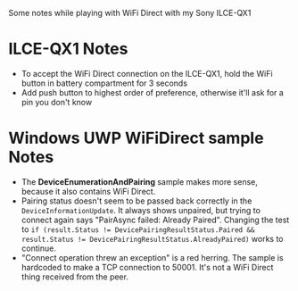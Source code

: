 Some notes while playing with WiFi Direct with my Sony ILCE-QX1

ILCE-QX1 Notes
=====
* To accept the WiFi Direct connection on the ILCE-QX1, hold the WiFi button in battery compartment for 3 seconds
* Add push button to highest order of preference, otherwise it'll ask for a pin you don't know

Windows UWP WiFiDirect sample Notes
=================
* The **DeviceEnumerationAndPairing** sample makes more sense, because it also contains WiFi Direct.
* Pairing status doesn't seem to be passed back correctly in the `DeviceInformationUpdate`. It always shows unpaired, but trying to connect again says "PairAsync failed: Already Paired". Changing the test to `if (result.Status != DevicePairingResultStatus.Paired && result.Status != DevicePairingResultStatus.AlreadyPaired)` works to continue.
* "Connect operation threw an exception" is a red herring. The sample is hardcoded to make a TCP connection to 50001. It's not a WiFi Direct thing received from the peer.
